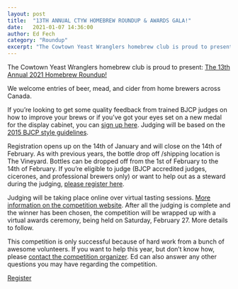 ```yaml
---
layout: post
title:  "13TH ANNUAL CTYW HOMEBREW ROUNDUP & AWARDS GALA!"
date:   2021-01-07 14:36:00
author: Ed Fech
category: "Roundup"
excerpt: "The Cowtown Yeast Wranglers homebrew club is proud to present: The 13th Annual 2021 Homebrew Roundup!"
---
```


The Cowtown Yeast Wranglers homebrew club is proud to present: <a href='http://yeastwranglers.brewcompetition.com/' target='_blank'>The 13th Annual 2021 Homebrew Roundup!</a>

We welcome entries of beer, mead, and cider from home brewers across Canada.

If you’re looking to get some quality feedback from trained BJCP judges on how to improve your brews or if you’ve got your eyes set on a new medal for the display cabinet, you can <a href='http://yeastwranglers.brewcompetition.com/' target='_blank'>sign up here</a>. Judging will be based on the <a href='https://www.bjcp.org/stylecenter.php'>2015 BJCP style guidelines</a>.

Registration opens up on the 14th of January and will close on the 14th of February. As with previous years, the bottle drop off /shipping location is The Vineyard. Bottles can be dropped off from the 1st of February to the 14th of February. If you’re eligible to judge (BJCP accredited judges, cicerones, and professional brewers only) or want to help out as a steward during the judging, [please register here](https://yeastwranglers.brewcompetition.com/index.php?section=volunteers).

Judging will be taking place online over virtual tasting sessions. [More information on the competition website](http://yeastwranglers.brewcompetition.com/). After all the judging is complete and the winner has been chosen, the competition will be wrapped up with a virtual awards ceremony, being held on Saturday, February 27. More details to follow.

This competition is only successful because of hard work from a bunch of awesome volunteers. If you want to help this year, but don’t know how, please <a href='mailto:ed@yeastwranglers.ca'>contact the competition organizer</a>. Ed can also answer any other questions you may have regarding the competition.

<a class='button' href='http://yeastwranglers.brewcompetition.com/' target='_blank'>Register</a>
